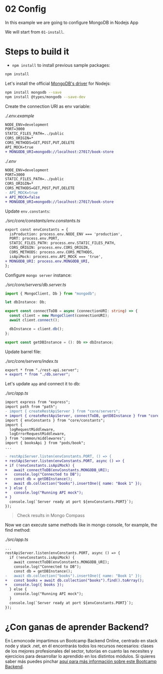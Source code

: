 # 02 Config

In this example we are going to configure MongoDB in Nodejs App

We will start from `01-install`.

# Steps to build it

- `npm install` to install previous sample packages:

```bash
npm install

```

Let's install the official [MongoDB's driver](https://github.com/mongodb/node-mongodb-native) for Nodejs:

```bash
npm install mongodb --save
npm install @types/mongodb --save-dev

```

Create the connection URI as env variable:

_./.env.example_

```diff
NODE_ENV=development
PORT=3000
STATIC_FILES_PATH=../public
CORS_ORIGIN=*
CORS_METHODS=GET,POST,PUT,DELETE
API_MOCK=true
+ MONGODB_URI=mongodb://localhost:27017/book-store

```

_./.env_

```diff
NODE_ENV=development
PORT=3000
STATIC_FILES_PATH=../public
CORS_ORIGIN=*
CORS_METHODS=GET,POST,PUT,DELETE
- API_MOCK=true
+ API_MOCK=false
+ MONGODB_URI=mongodb://localhost:27017/book-store

```

Update `env.constants`:

_./src/core/constants/env.constants.ts_

```diff
export const envConstants = {
  isProduction: process.env.NODE_ENV === 'production',
  PORT: process.env.PORT,
  STATIC_FILES_PATH: process.env.STATIC_FILES_PATH,
  CORS_ORIGIN: process.env.CORS_ORIGIN,
  CORS_METHODS: process.env.CORS_METHODS,
  isApiMock: process.env.API_MOCK === 'true',
+ MONGODB_URI: process.env.MONGODB_URI,
};

```

Configure `mongo server` instance:

_./src/core/servers/db.server.ts_

```typescript
import { MongoClient, Db } from "mongodb";

let dbInstance: Db;

export const connectToDB = async (connectionURI: string) => {
  const client = new MongoClient(connectionURI);
  await client.connect();

  dbInstance = client.db();
};

export const getDBInstance = (): Db => dbInstance;
```

Update barrel file:

_./src/core/servers/index.ts_

```diff
export * from "./rest-api.server";
+ export * from "./db.server";

```

Let's update `app` and connect it to db:

_./src/app.ts_

```diff
import express from "express";
import path from "path";
- import { createRestApiServer } from "core/servers";
+ import { createRestApiServer, connectToDB, getDBInstance } from "core/servers";
import { envConstants } from "core/constants";
import {
  logRequestMiddleware,
  logErrorRequestMiddleware,
} from "common/middlewares";
import { booksApi } from "pods/book";
...

- restApiServer.listen(envConstants.PORT, () => {
+ restApiServer.listen(envConstants.PORT, async () => {
+ if (!envConstants.isApiMock) {
+   await connectToDB(envConstants.MONGODB_URI);
+   console.log("Connected to DB");
+   const db = getDBInstance();
+   await db.collection("books").insertOne({ name: "Book 1" });
+ } else {
+   console.log("Running API mock");
+ }
  console.log(`Server ready at port ${envConstants.PORT}`);
});

```

> Check results in Mongo Compass

Now we can execute same methods like in mongo console, for example, the find method:

_./src/app.ts_

```diff
...
restApiServer.listen(envConstants.PORT, async () => {
  if (!envConstants.isApiMock) {
    await connectToDB(envConstants.MONGODB_URI);
    console.log("Connected to DB");
    const db = getDBInstance();
-   await db.collection("books").insertOne({ name: "Book 1" });
+   const books = await db.collection("books").find().toArray();
+   console.log({ books });
  } else {
    console.log("Running API mock");
  }
  console.log(`Server ready at port ${envConstants.PORT}`);
});

```

# ¿Con ganas de aprender Backend?

En Lemoncode impartimos un Bootcamp Backend Online, centrado en stack node y stack .net, en él encontrarás todos los recursos necesarios: clases de los mejores profesionales del sector, tutorías en cuanto las necesites y ejercicios para desarrollar lo aprendido en los distintos módulos. Si quieres saber más puedes pinchar [aquí para más información sobre este Bootcamp Backend](https://lemoncode.net/bootcamp-backend#bootcamp-backend/banner).
